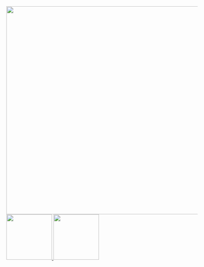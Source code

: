 <img src="https://pbs.twimg.com/media/Fgh3GzGWAAEBhlt?format=jpg&name=900x900" width="1200" height="550"/>
<div>
  <a href="https://github.com/lucaslinsl"><img height="120em" src="https://github-readme-stats.vercel.app/api/top-langs/?username=lucaslinsl&layout=compact&langs_count=7&theme=transparent"/>
  <img height="120em" src="https://github-readme-stats.vercel.app/api?username=lucaslinsl&show_icons=true&&theme=transparent&include_all_commits=true&count_private=true"/>
</div>
